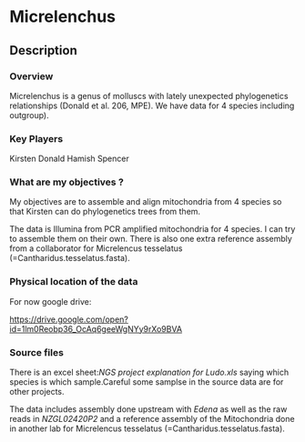 # Micrelenchus

## Description

### Overview

Micrelenchus is a genus of molluscs with lately unexpected phylogenetics relationships (Donald et al. 206, MPE). We have data for 4 species including outgroup).


### Key Players

Kirsten Donald 
Hamish Spencer

### What are my objectives ?

My objectives are to assemble and align mitochondria from 4 species so that Kirsten can do phylogenetics trees from them. 

The data is Illumina from PCR amplified mitochondria for 4 species. I can try to assemble them on their own. There is also one extra reference assembly from a collaborator for Micrelencus tesselatus (=Cantharidus.tesselatus.fasta).
 
### Physical location of the data

For now google drive:

https://drive.google.com/open?id=1lm0Reobp36_OcAq6geeWgNYy9rXo9BVA


### Source files
There is an excel sheet:*NGS project explanation for Ludo.xls* saying which species is which sample.Careful some samplse in the source data are for other projects.
  
The data  includes assembly done upstream with *Edena* as well as the raw reads in *NZGL02420P2* and a reference assembly 
of  the Mitochondria done in another lab for Micrelencus tesselatus (=Cantharidus.tesselatus.fasta).
  





